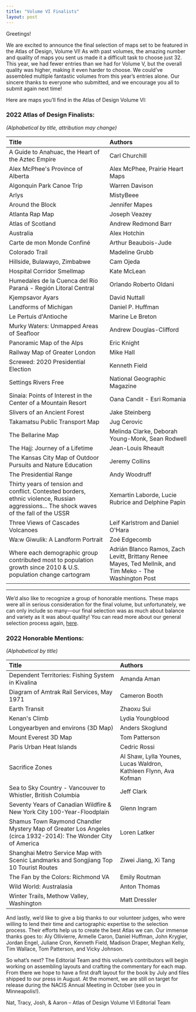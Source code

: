 ```yaml
---
title: "Volume VI Finalists"
layout: post
---
```


Greetings!

We are excited to announce the final selection of maps set to be featured in the Atlas of Design, Volume VI! As with past volumes, the amazing number and quality of maps you sent us made it a difficult task to choose just 32. This year, we had fewer entries than we had for Volume V, but the overall quality was higher, making it even harder to choose. We could’ve assembled multiple fantastic volumes from this year’s entries alone. Our sincere thanks to everyone who submitted, and we encourage you all to submit again next time!

Here are maps you’ll find in the Atlas of Design Volume VI:

### 2022 Atlas of Design Finalists:
*(Alphabetical by title, attribution may change)*

| Title | Authors |
| :--- | :--- |
| A Guide to Anahuac, the Heart of the Aztec Empire | Carl Churchill |
| Alex McPhee's Province of Alberta | Alex McPhee, Prairie Heart Maps |
| Algonquin Park Canoe Trip | Warren Davison |
| Arlys | MistyBeee |
| Around the Block | Jennifer Mapes |
| Atlanta Rap Map | Joseph Veazey |
| Atlas of Scotland | Andrew Redmond Barr |
| Australia | Alex Hotchin |
| Carte de mon Monde Confiné | Arthur Beaubois-Jude |
| Colorado Trail | Madeline Grubb |
| Hillside, Bulawayo, Zimbabwe | Cam Ojeda |
| Hospital Corridor Smellmap | Kate McLean |
| Humedales de la Cuenca del Río Paraná - Región Litoral Central | Orlando Roberto Oldani |
| Kjempsavor Ayars | David Nuttall |
| Landforms of Michigan | Daniel P. Huffman |
| Le Pertuis d'Antioche | Marine Le Breton |
| Murky Waters: Unmapped Areas of Seafloor | Andrew Douglas-Clifford |
| Panoramic Map of the Alps | Eric Knight |
| Railway Map of Greater London | Mike Hall |
| Screwed: 2020 Presidential Election | Kenneth Field |
| Settings Rivers Free | National Geographic Magazine |
| Sinaia: Points of Interest in the Center of a Mountain Resort | Oana Candit - Esri Romania |
| Slivers of an Ancient Forest | Jake Steinberg |
| Takamatsu Public Transport Map | Jug Cerovic |
| The Bellarine Map | Melinda Clarke, Deborah Young-Monk, Sean Rodwell |
| The Hajj: Journey of a Lifetime | Jean-Louis Rheault |
| The Kansas City Map of Outdoor Pursuits and Nature Education | Jeremy Collins |
| The Presidential Range | Andy Woodruff |
| Thirty years of tension and conflict. Contested borders, ethnic violence, Russian aggressions... The shock waves of the fall of the USSR | Xemartin Laborde, Lucie Rubrice and Delphine Papin |
| Three Views of Cascades Volcanoes | Leif Karlstrom and Daniel O'Hara |
| Wa:w Giwulik: A Landform Portrait | Zoé Edgecomb |
| Where each demographic group contributed most to population growth since 2010 & U.S. population change cartogram | Adrián Blanco Ramos, Zach Levitt, Brittany Renee Mayes, Ted Mellnik, and Tim Meko - The Washington Post |

---

We’d also like to recognize a group of honorable mentions. These maps were all in serious consideration for the final volume, but unfortunately, we can only include so many—our final selection was as much about balance and variety as it was about quality! You can read more about our general selection process again, [here](https://atlasofdesign.org/2014/11/05/judging-process/).

### 2022 Honorable Mentions:
*(Alphabetical by title)*

| Title | Authors |
| :--- | :--- |
| Dependent Territories: Fishing System in Kivalina | Amanda Aman |
| Diagram of Amtrak Rail Services, May 1971 | Cameron Booth |
| Earth Transit | Zhaoxu Sui |
| Kenan's Climb | Lydia Youngblood |
| Longyearbyen and environs (3D Map) | Anders Skoglund |
| Mount Everest 3D Map | Tom Patterson |
| Paris Urban Heat Islands | Cedric Rossi |
| Sacrifice Zones | Al Shaw, Lylla Younes, Lucas Waldron, Kathleen Flynn, Ava Kofman |
| Sea to Sky Country - Vancouver to Whistler, British Columbia | Jeff Clark |
| Seventy Years of Canadian Wildfire & New York City 100-Year-Floodplain | Glenn Ingram |
| Shamus Town Raymond Chandler Mystery Map of Greater Los Angeles (circa 1932-2014): The Wonder City of America | Loren Latker |
| Shanghai Metro Service Map with Scenic Landmarks and Songjiang Top 10 Tourist Routes | Ziwei Jiang, Xi Tang |
| The Fan by the Colors: Richmond VA | Emily Routman |
| Wild World: Australasia | Anton Thomas |
| Winter Trails, Methow Valley, Washington | Matt Dressler |

And lastly, we’d like to give a big thanks to our volunteer judges, who were willing to lend their time and cartographic expertise to the selection process. Their efforts help us to create the best Atlas we can. Our immense thanks goes to: Aly Ollivierre, Armelle Caron, Daniel Huffman, John Krygier, Jordan Engel, Juliane Cron, Kenneth Field, Madison Draper, Meghan Kelly, Tim Wallace, Tom Patterson, and Vicky Johnson.

So what’s next? The Editorial Team and this volume’s contributors will begin working on assembling layouts and crafting the commentary for each map. From there we hope to have a first draft layout for the book by July and files shipped to our press in August. At the moment, we are still on target for release during the NACIS Annual Meeting in October (see you in Minneapolis!).

Nat, Tracy, Josh, & Aaron – Atlas of Design Volume VI Editorial Team
